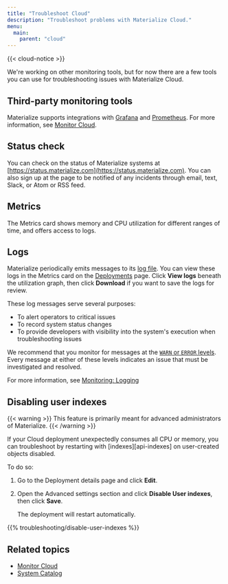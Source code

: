 ```yaml
---
title: "Troubleshoot Cloud"
description: "Troubleshoot problems with Materialize Cloud."
menu:
  main:
    parent: "cloud"
---
```


{{< cloud-notice >}}


We're working on other monitoring tools, but for now there are a few tools you can use for troubleshooting issues with Materialize Cloud.

## Third-party monitoring tools

Materialize supports integrations with [Grafana](/ops/monitoring/#grafana) and [Prometheus](/ops/monitoring/#prometheus). For more information, see [Monitor Cloud].

## Status check

You can check on the status of Materialize systems at [https://status.materialize.com](https://status.materialize.com). You can also sign up at the page to be notified of any incidents through email, text, Slack, or Atom or RSS feed.

## Metrics

The Metrics card shows memory and CPU utilization for different ranges of time, and offers access to logs.

## Logs

Materialize periodically emits messages to its [log file](/cli/#log-filter). You can view these logs in the Metrics card on the [Deployments](https://cloud.materialize.com/deployments) page. Click **View logs** beneath the utilization graph, then click **Download** if you want to save the logs for review.

These log messages serve several purposes:

  * To alert operators to critical issues
  * To record system status changes
  * To provide developers with visibility into the system's execution when
    troubleshooting issues

We recommend that you monitor for messages at the [`WARN` or `ERROR`
levels](/ops/monitoring/#levels). Every message at either of these levels indicates an issue
that must be investigated and resolved.

For more information, see [Monitoring: Logging](/ops/monitoring/#logging)

## Disabling user indexes

{{< warning >}}
This feature is primarily meant for advanced administrators of Materialize.
{{< /warning >}}

If your Cloud deployment unexpectedly consumes all CPU or memory, you can troubleshoot by restarting with
[indexes][api-indexes] on user-created objects disabled.

To do so:

1. Go to the Deployment details page and click **Edit**.
1. Open the Advanced settings section and click **Disable User indexes**, then click **Save**.

   The deployment will restart automatically.

{{% troubleshooting/disable-user-indexes %}}

## Related topics

- [Monitor Cloud]
- [System Catalog](/sql/system-catalog)

[Monitor Cloud]:../../cloud/monitor-cloud
